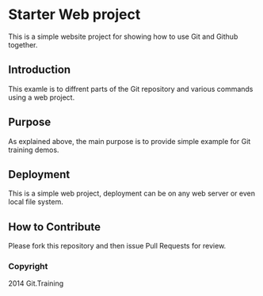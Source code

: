 # Starter Web project

This is a simple website project for showing how to use Git and Github together.

## Introduction

This examle is to diffrent parts of the Git repository and various commands using a web project.

## Purpose

As explained above, the main purpose is to provide simple example for Git training demos.

## Deployment

This is a simple web project, deployment can be on any web server or even local file system.

## How to Contribute

Please fork this repository and then issue Pull Requests for review.

### Copyright

2014 Git.Training